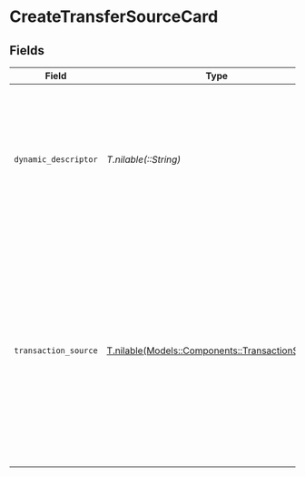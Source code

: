 # CreateTransferSourceCard


## Fields

| Field                                                                                                                                                                                            | Type                                                                                                                                                                                             | Required                                                                                                                                                                                         | Description                                                                                                                                                                                      | Example                                                                                                                                                                                          |
| ------------------------------------------------------------------------------------------------------------------------------------------------------------------------------------------------ | ------------------------------------------------------------------------------------------------------------------------------------------------------------------------------------------------ | ------------------------------------------------------------------------------------------------------------------------------------------------------------------------------------------------ | ------------------------------------------------------------------------------------------------------------------------------------------------------------------------------------------------ | ------------------------------------------------------------------------------------------------------------------------------------------------------------------------------------------------ |
| `dynamic_descriptor`                                                                                                                                                                             | *T.nilable(::String)*                                                                                                                                                                            | :heavy_minus_sign:                                                                                                                                                                               | An optional override of the default card statement descriptor for a transfer. Accounts must be enabled by Moov to set this field.                                                                | WhlBdy *Yoga 11-12                                                                                                                                                                               |
| `transaction_source`                                                                                                                                                                             | [T.nilable(Models::Components::TransactionSource)](../../models/shared/transactionsource.md)                                                                                                     | :heavy_minus_sign:                                                                                                                                                                               | Specifies the nature and initiator of a transaction. <br/><br/>Crucial for recurring and merchant-initiated transactions as per card scheme rules. <br/>Omit for customer-initiated e-commerce transactions. |                                                                                                                                                                                                  |